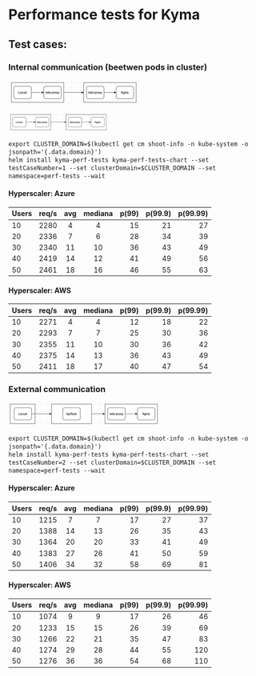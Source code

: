 # Performance tests for Kyma

## Test cases: 
### Internal communication (beetwen pods in cluster)
![Locust -> Locust Istio sidecar -> Nginx Istio sidecar -> Nginx](internal.png)

<img src="internal.png" alt="Locust -> Locust Istio sidecar -> Nginx Istio sidecar -> Nginx" width="200"/>

```console
export CLUSTER_DOMAIN=$(kubectl get cm shoot-info -n kube-system -o jsonpath='{.data.domain}')
helm install kyma-perf-tests kyma-perf-tests-chart --set testCaseNumber=1 --set clusterDomain=$CLUSTER_DOMAIN --set namespace=perf-tests --wait
```

#### Hyperscaler: Azure

| Users | req/s | avg  | mediana |p(99)|p(99.9)|p(99.99)|
| ------|:-----:| :---:|:----:  |---: |-----:|-----: |
| 10    | 2280  | 4   | 4       | 15  | 21   | 27    |
| 20    | 2336  | 7   | 6       | 28  | 34   | 39    |
| 30    | 2340  | 11  | 10      | 36  | 43   | 49    |
| 40    | 2419  | 14  | 12      | 41  | 49   | 56    |
| 50    | 2461  | 18  | 16      | 46  | 55   | 63    |

#### Hyperscaler: AWS

| Users | req/s | avg  | mediana |p(99)|p(99.9)|p(99.99)|
| ------|:-----:| :---:|:----:  |---: |-----:|-----: |
| 10    | 2271  | 4   | 4       | 12  | 18   | 22    |
| 20    | 2293  | 7   | 7       | 25  | 30   | 36    |
| 30    | 2355  | 11  | 10      | 30  | 36   | 42    |
| 40    | 2375  | 14  | 13      | 36  | 43   | 49    |
| 50    | 2411  |  18 | 17      | 40  | 47   | 54    |


### External communication 
![Locust -> ApiRule -> Nginx Istio sidecar -> Nginx](external.png)

```console
export CLUSTER_DOMAIN=$(kubectl get cm shoot-info -n kube-system -o jsonpath='{.data.domain}')
helm install kyma-perf-tests kyma-perf-tests-chart --set testCaseNumber=2 --set clusterDomain=$CLUSTER_DOMAIN --set namespace=perf-tests --wait
```

#### Hyperscaler: Azure

| Users | req/s | avg  | mediana |p(99)|p(99.9)|p(99.99)|
| ------|:-----:| :---:|:----:  |---: |-----:|-----:  |
| 10    | 1215  | 7    | 7      | 17  | 27   | 37     |
| 20    | 1388  | 14   | 13     | 26  | 35   | 43     |
| 30    | 1364  | 20   | 20     | 33  | 41   | 49     |
| 40    | 1383  | 27   | 26     | 41  | 50   | 59     |
| 50    | 1406  | 34   | 32     | 58  | 69   | 81     |


#### Hyperscaler: AWS

| Users | req/s | avg  | mediana |p(99)|p(99.9)|p(99.99)|
| ------|:-----:| :---:|:----:  |---: |-----:|-----:  |
| 10    |  1074 | 9    | 9      | 17  | 26   | 46     |
| 20    | 1233  | 15   | 15     | 26  | 39   | 69     |
| 30    |  1266 | 22   | 21     | 35  | 47   | 83     |
| 40    | 1274  | 29   | 28     | 44  | 55   | 120    |
| 50    | 1276  | 36   | 36     | 54  | 68   | 110    |